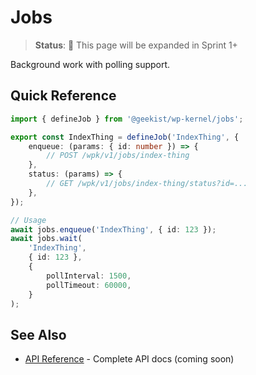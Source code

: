 # Jobs

> **Status**: 🚧 This page will be expanded in Sprint 1+

Background work with polling support.

## Quick Reference

```typescript
import { defineJob } from '@geekist/wp-kernel/jobs';

export const IndexThing = defineJob('IndexThing', {
	enqueue: (params: { id: number }) => {
		// POST /wpk/v1/jobs/index-thing
	},
	status: (params) => {
		// GET /wpk/v1/jobs/index-thing/status?id=...
	},
});

// Usage
await jobs.enqueue('IndexThing', { id: 123 });
await jobs.wait(
	'IndexThing',
	{ id: 123 },
	{
		pollInterval: 1500,
		pollTimeout: 60000,
	}
);
```

## See Also

- [API Reference](/api/jobs) - Complete API docs (coming soon)
